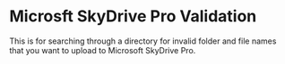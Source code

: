 Microsft SkyDrive Pro Validation
======================

This is for searching through a directory for invalid folder and file names that you want to upload to Microsoft SkyDrive Pro.
